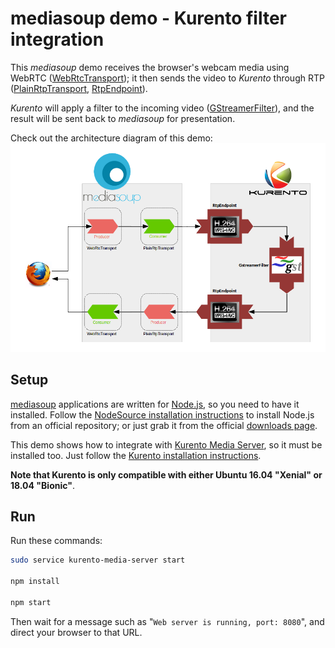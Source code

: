 mediasoup demo - Kurento filter integration
===========================================

This *mediasoup* demo receives the browser's webcam media using WebRTC ([WebRtcTransport](https://mediasoup.org/documentation/v3/mediasoup/api/#WebRtcTransport)); it then sends the video to *Kurento* through RTP ([PlainRtpTransport](https://mediasoup.org/documentation/v3/mediasoup/api/#PlainRtpTransport), [RtpEndpoint](https://doc-kurento.readthedocs.io/en/stable/_static/client-jsdoc/module-elements.RtpEndpoint.html)).

*Kurento* will apply a filter to the incoming video ([GStreamerFilter](https://doc-kurento.readthedocs.io/en/stable/_static/client-jsdoc/module-filters.GStreamerFilter.html)), and the result will be sent back to *mediasoup* for presentation.

Check out the architecture diagram of this demo:
![image](diagram.png)



Setup
-----

[mediasoup](https://mediasoup.org/) applications are written for [Node.js](https://nodejs.org/), so you need to have it installed. Follow the [NodeSource installation instructions](https://github.com/nodesource/distributions/blob/master/README.md) to install Node.js from an official repository; or just grab it from the official [downloads page](https://nodejs.org/en/download/).

This demo shows how to integrate with [Kurento Media Server](https://www.kurento.org/), so it must be installed too. Just follow the [Kurento installation instructions](https://doc-kurento.readthedocs.io/en/stable/user/installation.html#local-installation).

**Note that Kurento is only compatible with either Ubuntu 16.04 "Xenial" or 18.04 "Bionic"**.



Run
---

Run these commands:

```sh
sudo service kurento-media-server start

npm install

npm start
```

Then wait for a message such as "`Web server is running, port: 8080`", and direct your browser to that URL.
